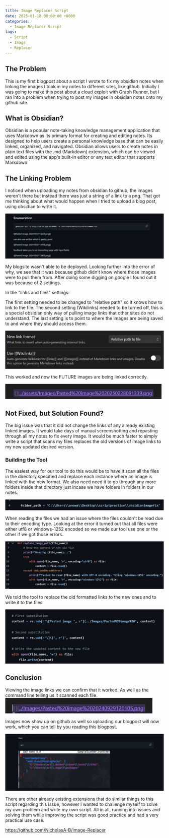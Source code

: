 ```yaml
---
title: Image Replacer Script
date: 2025-01-18 00:00:00 +0000
categories:
  - Image Replacer Script
tags:
  - Script
  - Image
  - Replacer
---
```




## The Problem

This is my first blogpost about a script I wrote to fix my obsidian notes when linking the images I took in my notes to different sites, like github. Initially I was going to make this post about a cloud exploit with Graph Runner, but I ran into a problem when trying to post my images in obsidian notes onto my github site.



## What is Obsidian?

Obsidian is a popular note-taking knowledge management application that uses Markdown as its primary format for creating and editing notes. Its designed to help users create a personal knowledge base that can be easily linked, organized, and navigated. Obsidian allows users to create notes in plain text files with the .md (Markdown) extension, which can be viewed and edited using the app's built-in editor or any text editor that supports Markdown.



## The Linking Problem

I noticed when uploading my notes from obsidian to github, the images weren't there but instead there was just a string of a link to a png. That got me thinking about what would happen when I tried to upload a blog post, using obsidian to write it.

![](../assets/Images/Pasted%20image%2020250228085625.png)


My blogsite wasn't able to be deployed. Looking further into the error of why, we see that it was because github didn't know where those images were to pull them from. After doing some digging on google I found out it was because of 2 settings.


In the "links and files" settings:

The first setting needed to be changed to "relative path" so it knows how to link to the file.
The second setting (Wikilinks) needed to be turned off, this is a special obsidian only way of pulling image links that other sites do not understand.
The last setting is to point to where the images are being saved to and where they should access them.

![](../assets/Images/Pasted%20image%2020250228091339.png)


This worked and now the FUTURE images are being linked correctly.

![](../assets/Images/Pasted%20image%2020250228091540.png)


## Not Fixed, but Solution Found?

The big issue was that it did not change the links of any already existing linked images. It would take days of manual screenshotting and repasting through all my notes to fix every image. It would be much faster to simply write a script that scans my files replaces the old versions of image links to my new updated desired version.

### Building the Tool

The easiest way for our tool to do this would be to have it scan all the files in the directory specified and replace each instance where an image is linked with the new format. We also need need it to go through any more folders inside that directory just incase we have folders in folders in our notes.

![](../assets/Images/Pasted%20image%2020250313152332.png)


When reading the files we had an issue where the files couldn't be read due to their encoding type. Looking at the error it turned out that all files were either utf8 or windows-1252 encoded so we made our tool use one or the other if we got those errors.

![](../assets/Images/Pasted%20image%2020250314101459.png)


We told the tool to replace the old formatted links to the new ones and to write it to the files. 

![](../assets/Images/Pasted%20image%2020250314102214.png)


## Conclusion



Viewing the image links we can confirm that it worked. As well as the command line telling us it scanned each file.
![](../assets/Images/Pasted%20image%2020250318110630.png)


Images now show up on github as well so uploading our blogpost will now work, which you can tell by you reading this blogpost. 

![](../assets/Images/Pasted%20image%2020250318111133.png)


There are other already existing extensions that do similar things to this script regarding this issue, however I wanted to challenge myself to solve my own problem and write my own script. All in all, running into issues and solving them while improving the script was good practice and had a very practical use case. 

https://github.com/NicholasA-B/Image-Replacer